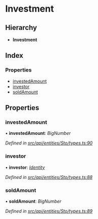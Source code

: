 # Investment

## Hierarchy

* **Investment**

## Index

### Properties

* [investedAmount](investment.md#investedamount)
* [investor](investment.md#investor)
* [soldAmount](investment.md#soldamount)

## Properties

### investedAmount

• **investedAmount**: _BigNumber_

_Defined in_ [_src/api/entities/Sto/types.ts:90_](https://github.com/PolymathNetwork/polymesh-sdk/blob/bf2b7a12/src/api/entities/Sto/types.ts#L90)

### investor

• **investor**: [_Identity_](../classes/identity.md)

_Defined in_ [_src/api/entities/Sto/types.ts:88_](https://github.com/PolymathNetwork/polymesh-sdk/blob/bf2b7a12/src/api/entities/Sto/types.ts#L88)

### soldAmount

• **soldAmount**: _BigNumber_

_Defined in_ [_src/api/entities/Sto/types.ts:89_](https://github.com/PolymathNetwork/polymesh-sdk/blob/bf2b7a12/src/api/entities/Sto/types.ts#L89)

